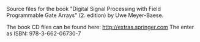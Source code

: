 Source files for the book "Digital Signal Processing with Field Programmable Gate Arrays" (2. edition) by Uwe Meyer-Baese.

The book CD files can be found here: http://extras.springer.com The enter as ISBN: 978-3-662-06730-7
